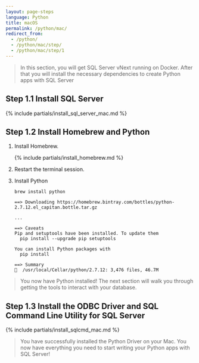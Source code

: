 ```yaml
---
layout: page-steps
language: Python
title: macOS
permalink: /python/mac/
redirect_from:
  - /python/
  - /python/mac/step/
  - /python/mac/step/1
---
```


> In this section, you will get SQL Server vNext running on Docker. After that you will install the necessary dependencies to create Python apps with SQL Server

## Step 1.1 Install SQL Server
{% include partials/install_sql_server_mac.md %}

## Step 1.2 Install Homebrew and Python

1. Install Homebrew.

    {% include partials/install_homebrew.md %}

2. Restart the terminal session.

3. Install Python

    ```terminal
    brew install python
    ```
    
    ```results
    ==> Downloading https://homebrew.bintray.com/bottles/python-2.7.12.el_capitan.bottle.tar.gz

    ...

    ==> Caveats
    Pip and setuptools have been installed. To update them
      pip install --upgrade pip setuptools

    You can install Python packages with
      pip install

    ==> Summary
    🍺  /usr/local/Cellar/python/2.7.12: 3,476 files, 46.7M
    ```
> You now have Python installed! The next section will walk you through getting the tools to interact with your database.

## Step 1.3 Install the ODBC Driver and SQL Command Line Utility for SQL Server

{% include partials/install_sqlcmd_mac.md %}
    
> You have successfully installed the Python Driver on your Mac. You now have everything you need to start writing your Python apps with SQL Server!
